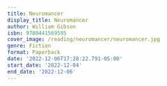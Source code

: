 ```yaml
---
title: Neuromancer
display_title: Neuromancer
author: William Gibson
isbn: 9780441569595
cover_image: /reading/neuromancer/neuromancer.jpg
genre: Fiction
format: Paperback
date: '2022-12-06T17:28:22.791-05:00'
start_date: '2022-12-04'
end_date: '2022-12-06'
---
```


